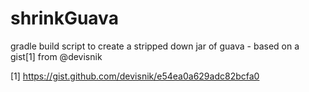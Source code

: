 shrinkGuava
===========

gradle build script to create a stripped down jar of guava - based on a gist[1] from @devisnik

[1] https://gist.github.com/devisnik/e54ea0a629adc82bcfa0
